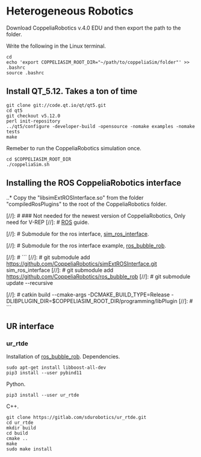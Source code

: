 # Heterogeneous Robotics
Download CoppeliaRobotics v.4.0 EDU and then export the path to the folder.

Write the following in the Linux terminal.

```
cd
echo 'export COPPELIASIM_ROOT_DIR="~/path/to/coppeliaSim/folder"' >> .bashrc
source .bashrc
```

## Install QT_5.12. Takes a ton of time

```
git clone git://code.qt.io/qt/qt5.git
cd qt5
git checkout v5.12.0
perl init-repository
../qt5/configure -developer-build -opensource -nomake examples -nomake tests
make
```

Remeber to run the CoppeliaRobotics simulation once.

```
cd $COPPELIASIM_ROOT_DIR
./coppeliaSim.sh
```

## Installing the ROS CoppeliaRobotics interface

..* Copy the "libsimExtROSInterface.so" from the folder "compiledRosPlugins" to the root of the CoppeliaRobotics folder.

[//]: # ### Not needed for the newest version of CoppeliaRobotics, Only need for V-REP
[//]: # [ROS](http://www.coppeliarobotics.com/helpFiles/en/ros1Tutorial.htm) guide.

[//]: # Submodule for the ros interface, [sim_ros_interface](https://github.com/CoppeliaRobotics/simExtROSInterface).

[//]: # Submodule for the ros interface example, [ros_bubble_rob](https://github.com/CoppeliaRobotics/ros_bubble_rob).

[//]: # ```
[//]: # git submodule add  https://github.com/CoppeliaRobotics/simExtROSInterface.git sim_ros_interface
[//]: # git submodule add  https://github.com/CoppeliaRobotics/ros_bubble_rob
[//]: # git submodule update --recursive

[//]: # catkin build --cmake-args -DCMAKE_BUILD_TYPE=Release -DLIBPLUGIN_DIR=$COPPELIASIM_ROOT_DIR/programming/libPlugin
[//]: # ```
    
## UR interface
### ur_rtde
Installation of [ros_bubble_rob](https://sdurobotics.gitlab.io/ur_rtde/installation/installation.html#linux-ubuntu).
Dependencies.
```
sudo apt-get install libboost-all-dev
pip3 install --user pybind11
```
Python.
```
pip3 install --user ur_rtde
```
C++.
```
git clone https://gitlab.com/sdurobotics/ur_rtde.git
cd ur_rtde
mkdir build
cd build
cmake ..
make
sudo make install
```
